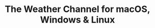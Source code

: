---
name: The Weather Channel
url: 'https://weather.com'
category: News
title: 'The Weather Channel for macOS, Windows & Linux'
key: the-weather-channel

---